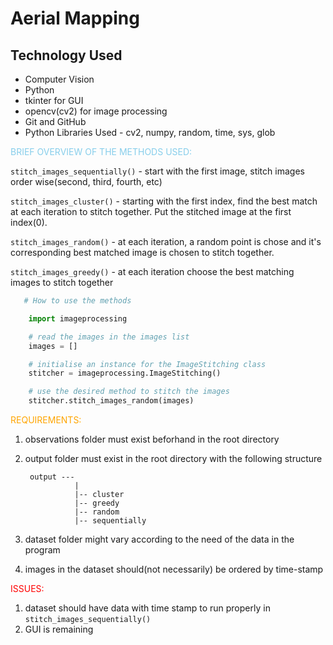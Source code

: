# Aerial Mapping

## Technology Used
- Computer Vision
- Python
- tkinter for GUI
- opencv(cv2) for image processing
- Git and GitHub
- Python Libraries Used - cv2, numpy, random, time, sys, glob

<span style="color: skyblue; font-weight: 20px;">BRIEF OVERVIEW OF THE METHODS USED:</span>

```stitch_images_sequentially()``` - start with the first image, stitch images order wise(second, third, fourth, etc) 

```stitch_images_cluster()``` - starting with the first index, find the best match at each iteration to stitch together. Put the stitched image at the first index(0). 

```stitch_images_random()``` - at each iteration, a random point is chose and it's corresponding best matched image is chosen to stitch together. 

```stitch_images_greedy()``` - at each iteration choose the best matching images to stitch together

```Python
   # How to use the methods

    import imageprocessing

    # read the images in the images list
    images = []

    # initialise an instance for the ImageStitching class
    stitcher = imageprocessing.ImageStitching()

    # use the desired method to stitch the images
    stitcher.stitch_images_random(images)
```

<span style="color: orange; font-weight: 20px;">REQUIREMENTS:</span>
1. observations folder must exist beforhand in the root directory
2. output folder must exist in the root directory with the following structure 
   
        output ---  
                  | 
                  |-- cluster 
                  |-- greedy 
                  |-- random 
                  |-- sequentially 

3. dataset folder might vary according to the need of the data in the program
4. images in the dataset should(not necessarily) be ordered by time-stamp

<span style="color: red; font-weight: 20px;">ISSUES:</span>

1. dataset should have data with time stamp to run properly in ```stitch_images_sequentially()```
2. GUI is remaining
